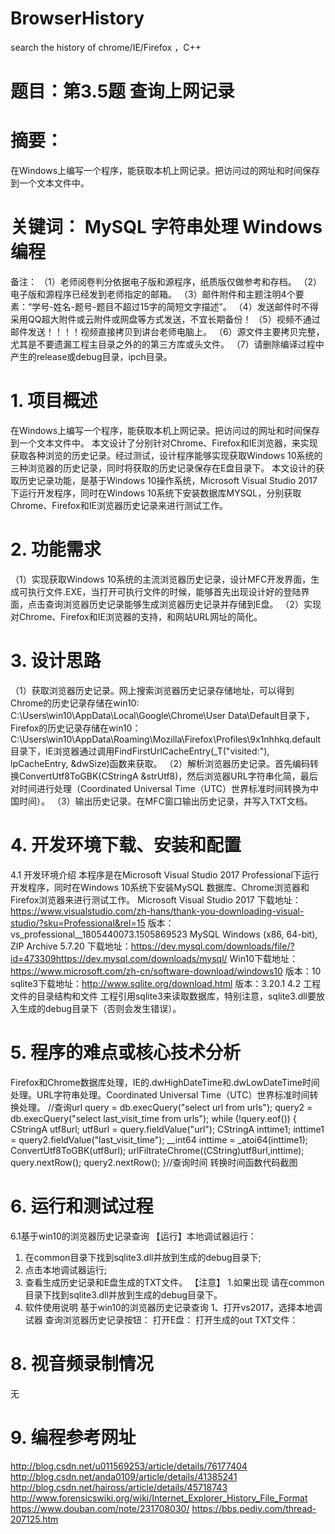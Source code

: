 # BrowserHistory
search the history of chrome/IE/Firefox ，C++
# 题目：第3.5题 查询上网记录
# 摘要： 
  在Windows上编写一个程序，能获取本机上网记录。把访问过的网址和时间保存到一个文本文件中。
# 关键词：  MySQL   字符串处理   Windows编程
备注：
（1）老师阅卷判分依据电子版和源程序，纸质版仅做参考和存档。
（2）电子版和源程序已经发到老师指定的邮箱。
（3）邮件附件和主题注明4个要素：“学号-姓名-题号-题目不超过15字的简短文字描述”。
（4）发送邮件时不得采用QQ超大附件或云附件或网盘等方式发送，不宜长期备份！
（5）视频不通过邮件发送！！！！视频直接拷贝到讲台老师电脑上。
（6）源文件主要拷贝完整，尤其是不要遗漏工程主目录之外的的第三方库或头文件。
（7）请删除编译过程中产生的release或debug目录，ipch目录。
 
# 1.	项目概述
在Windows上编写一个程序，能获取本机上网记录。把访问过的网址和时间保存到一个文本文件中。
本文设计了分别针对Chrome、Firefox和IE浏览器，来实现获取各种浏览的历史记录。经过测试，设计程序能够实现获取Windows 10系统的三种浏览器的历史记录，同时将获取的历史记录保存在E盘目录下。
本文设计的获取历史记录功能，是基于Windows 10操作系统，Microsoft Visual Studio 2017下运行开发程序，同时在Windows 10系统下安装数据库MYSQL，分别获取Chrome、Firefox和IE浏览器历史记录来进行测试工作。

# 2.	功能需求
（1）实现获取Windows 10系统的主流浏览器历史记录，设计MFC开发界面，生成可执行文件.EXE，当打开可执行文件的时候，能够首先出现设计好的登陆界面，点击查询浏览器历史记录能够生成浏览器历史记录并存储到E盘。
（2）实现对Chrome、Firefox和IE浏览器的支持，和网站URL网址的简化。
# 3.	设计思路
（1）获取浏览器历史记录。网上搜索浏览器历史记录存储地址，可以得到Chrome的历史记录存储在win10: C:\Users\win10\AppData\Local\Google\Chrome\User Data\Default目录下，Firefox的历史记录存储在win10：C:\Users\win10\AppData\Roaming\Mozilla\Firefox\Profiles\9x1nhhkq.default目录下，IE浏览器通过调用FindFirstUrlCacheEntry(_T("visited:"), lpCacheEntry, &dwSize)函数来获取。
（2）解析浏览器历史记录。首先编码转换ConvertUtf8ToGBK(CStringA &strUtf8)，然后浏览器URL字符串化简，最后对时间进行处理（Coordinated Universal Time（UTC）世界标准时间转换为中国时间）。
（3）输出历史记录。在MFC窗口输出历史记录，并写入TXT文档。
# 4.	开发环境下载、安装和配置
4.1 开发环境介绍
本程序是在Microsoft Visual Studio 2017 Professional下运行开发程序，同时在Windows 10系统下安装MySQL 数据库、Chrome浏览器和Firefox浏览器来进行测试工作。
Microsoft Visual Studio 2017 下载地址：https://www.visualstudio.com/zh-hans/thank-you-downloading-visual-studio/?sku=Professional&rel=15
版本：vs_professional__1805440073.1505869523
MySQL Windows (x86, 64-bit), ZIP Archive	5.7.20
下载地址：https://dev.mysql.com/downloads/file/?id=473309https://dev.mysql.com/downloads/mysql/
Win10下载地址：https://www.microsoft.com/zh-cn/software-download/windows10
版本：10
sqlite3下载地址：http://www.sqlite.org/download.html
版本：3.20.1
4.2 工程文件的目录结构和文件
工程引用sqlite3来读取数据库，特别注意，sqlite3.dll要放入生成的debug目录下（否则会发生错误）。
 
# 5.	程序的难点或核心技术分析
Firefox和Chrome数据库处理，IE的.dwHighDateTime和.dwLowDateTime时间处理。URL字符串处理。Coordinated Universal Time（UTC）世界标准时间转换处理。
//查询url
				query = db.execQuery("select url from urls");
				query2 = db.execQuery("select last_visit_time from urls");
				while (!query.eof())
				{
					CStringA utf8url;
					utf8url = query.fieldValue("url");
					CStringA inttime1;
					inttime1 = query2.fieldValue("last_visit_time");
					__int64 inttime = _atoi64(inttime1);
					ConvertUtf8ToGBK(utf8url);
					urlFiltrateChrome((CString)utf8url,inttime);
					query.nextRow();
					query2.nextRow();
				}//查询时间
转换时间函数代码截图 
# 6.	运行和测试过程
6.1基于win10的浏览器历史记录查询
【运行】本地调试器运行：
1. 在common目录下找到sqlite3.dll并放到生成的debug目录下;
2. 点击本地调试器运行;
3. 查看生成历史记录和E盘生成的TXT文件。
【注意】
1.如果出现 请在common目录下找到sqlite3.dll并放到生成的debug目录下。
7.	软件使用说明
基于win10的浏览器历史记录查询
1、打开vs2017，选择本地调试器
查询浏览器历史记录按钮：
打开E盘：
打开生成的out TXT文件：
 
# 8.	视音频录制情况
无
# 9.	编程参考网址
http://blog.csdn.net/u011569253/article/details/76177404
http://blog.csdn.net/anda0109/article/details/41385241
http://blog.csdn.net/haiross/article/details/45718743
http://www.forensicswiki.org/wiki/Internet_Explorer_History_File_Format
https://www.douban.com/note/231708030/
https://bbs.pediy.com/thread-207125.htm
